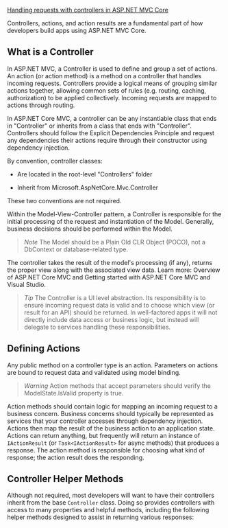 [Handling requests with controllers in ASP.NET MVC Core](https://docs.microsoft.com/en-us/aspnet/core/mvc/controllers/actions)


Controllers, actions, and action results are a fundamental part of how developers build apps using ASP.NET MVC Core.

## What is a Controller

In ASP.NET MVC, a Controller is used to define and group a set of actions. An action (or action method) is a method on a controller that handles incoming requests. Controllers provide a logical means of grouping similar actions together, allowing common sets of rules (e.g. routing, caching, authorization) to be applied collectively. Incoming requests are mapped to actions through routing.

In ASP.NET Core MVC, a controller can be any instantiable class that ends in "Controller" or inherits from a class that ends with "Controller". Controllers should follow the Explicit Dependencies Principle and request any dependencies their actions require through their constructor using dependency injection.

By convention, controller classes:


* Are located in the root-level "Controllers" folder

* Inherit from Microsoft.AspNetCore.Mvc.Controller


These two conventions are not required.

Within the Model-View-Controller pattern, a Controller is responsible for the initial processing of the request and instantiation of the Model. Generally, business decisions should be performed within the Model.


> *Note*  The Model should be a Plain Old CLR Object (POCO), not a DbContext or database-related type.

The controller takes the result of the model's processing (if any), returns the proper view along with the associated view data. Learn more: Overview of ASP.NET Core MVC and Getting started with ASP.NET Core MVC and Visual Studio.


> *Tip*  The Controller is a UI level abstraction. Its responsibility is to ensure incoming request data is valid and to choose which view (or result for an API) should be returned. In well-factored apps it will not directly include data access or business logic, but instead will delegate to services handling these responsibilities.

## Defining Actions

Any public method on a controller type is an action. Parameters on actions are bound to request data and validated using model binding.

> *Warning*   Action methods that accept parameters should verify the ModelState.IsValid property is true.

Action methods should contain logic for mapping an incoming request to a business concern. Business concerns should typically be represented as services that your controller accesses through dependency injection. Actions then map the result of the business action to an application state. Actions can return anything, but frequently will return an instance of `IActionResult` (or `Task<IActionResult>` for async methods) that produces a response. The action method is responsible for choosing what kind of response; the action result does the responding.


## Controller Helper Methods

Although not required, most developers will want to have their controllers inherit from the base `Controller` class. Doing so provides controllers with access to many properties and helpful methods, including the following helper methods designed to assist in returning various responses: